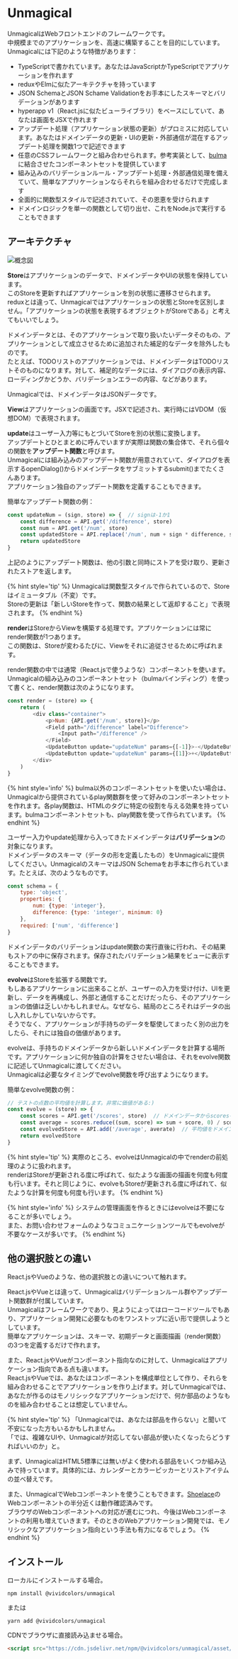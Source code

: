 
# Unmagical

UnmagicalはWebフロントエンドのフレームワークです。<br>
中規模までのアプリケーションを、高速に構築することを目的にしています。<br>
Unmagicalには下記のような特徴があります：

- TypeScriptで書かれています。あなたはJavaScriptかTypeScriptでアプリケーションを作れます
- reduxやElmに似たアーキテクチャを持っています
- JSON SchemaとJSON Schame Validationをお手本にしたスキーマとバリデーションがあります
- hyperapp v1（React.jsに似たビューライブラリ）をベースにしていて、あなたは画面をJSXで作れます
- アップデート処理（アプリケーション状態の更新）がプロミスに対応しています。あなたはドメインデータの更新・UIの更新・外部通信が混在するアップデート処理を関数1つで記述できます
- 任意のCSSフレームワークと組み合わせられます。参考実装として、[bulma](https://bulma.io/)に結合させたコンポーネントセットを提供しています
- 組み込みのバリデーションルール・アップデート処理・外部通信処理を備えていて、簡単なアプリケーションならそれらを組み合わせるだけで完成します
- 全面的に関数型スタイルで記述されていて、その恩恵を受けられます
- ドメインロジックを単一の関数として切り出せ、これをNode.jsで実行することもできます


## アーキテクチャ

![概念図](../asset/architecture.png)

**Store**はアプリケーションのデータで、ドメインデータやUIの状態を保持しています。<br>
このStoreを更新すればアプリケーションを別の状態に遷移させられます。<br>
reduxとは違って、Unmagicalではアプリケーションの状態とStoreを区別しません。「アプリケーションの状態を表現するオブジェクトがStoreである」と考えてもいいでしょう。

ドメインデータとは、そのアプリケーションで取り扱いたいデータそのもの、アプリケーションとして成立させるために追加された補足的なデータを除外したものです。<br>
たとえば、TODOリストのアプリケーションでは、ドメインデータはTODOリストそのものになります。対して、補足的なデータには、ダイアログの表示内容、ローディングかどうか、バリデーションエラーの内容、などがあります。

Unmagicalでは、ドメインデータはJSONデータです。

**View**はアプリケーションの画面です。JSXで記述され、実行時にはVDOM（仮想DOM）で表現されます。

**update**はユーザー入力等にもとづいてStoreを別の状態に変換します。<br>
アップデートとひとまとめに呼んでいますが実際は関数の集合体で、それら個々の関数を**アップデート関数**と呼びます。<br>
Unmagicalには組み込みのアップデート関数が用意されていて、ダイアログを表示するopenDialog()からドメインデータをサブミットするsubmit()までたくさんあります。<br>
アプリケーション独自のアップデート関数を定義することもできます。

簡単なアップデート関数の例：
```javascript
const updateNum = (sign, store) => {  // signは-1か1
    const difference = API.get('/difference', store)
    const num = API.get('/num', store)
    const updatedStore = API.replace('/num', num + sign * difference, store)
    return updatedStore
}
```
上記のようにアップデート関数は、他の引数と同時にストアを受け取り、更新されたストアを返します。

{% hint style='tip' %}
Unmagicalは関数型スタイルで作られているので、Storeはイミュータブル（不変）です。<br>
Storeの更新は「新しいStoreを作って、関数の結果として返却すること」で表現されます。
{% endhint %}

**render**はStoreからViewを構築する処理です。アプリケーションには常にrender関数が1つあります。<br>
この関数は、Storeが変わるたびに、Viewをそれに追従させるために呼ばれます。

render関数の中では通常（React.jsで使うような）コンポーネントを使います。<br>
Unmagicalの組み込みのコンポーネントセット（bulmaバインディング）を使って書くと、render関数は次のようになります。
```javascript
const render = (store) => {
    return (
        <div class="container">
            <p>Num: {API.get('/num', store)}</p>
            <Field path="/difference" label="Difference">
                <Input path="/difference" />
            </Field>
            <UpdateButton update="updateNum" params={[-1]}>-</UpdateButton>
            <UpdateButton update="updateNum" params={[1]}>+</UpdateButton>
        </div>
    )
}
```
{% hint style='info' %}
bulma以外のコンポーネントセットを使いたい場合は、Unmagicalから提供されているplay関数群を使って好みのコンポーネントセットを作れます。各play関数は、HTMLのタグに特定の役割を与える効果を持っています。bulmaコンポーネントセットも、play関数を使って作られています。
{% endhint %}

ユーザー入力やupdate処理から入ってきたドメインデータは**バリデーション**の対象になります。<br>
ドメインデータのスキーマ（データの形を定義したもの）をUnmagicalに提供してください。UnmagicalのスキーマはJSON Schemaをお手本に作られています。たとえば、次のようなものです。
```javascript
const schema = {
    type: 'object', 
    properties: {
        num: {type: 'integer'}, 
        difference: {type: 'integer', minimum: 0}
    }, 
    required: ['num', 'difference']
}
```
ドメインデータのバリデーションはupdate関数の実行直後に行われ、その結果もストアの中に保存されます。保存されたバリデーション結果をビューに表示することもできます。

**evolve**はStoreを拡張する関数です。<br>
もしあるアプリケーションに出来ることが、ユーザーの入力を受け付け、UIを更新し、データを再構成し、外部と通信することだけだったら、そのアプリケーションの価値は乏しいかもしれません。なぜなら、結局のところそれはデータの出し入れしかしていないからです。<br>
そうでなく、アプリケーションが手持ちのデータを駆使してまったく別の出力をしたら、それには独自の価値があります。

evolveは、手持ちのドメインデータから新しいドメインデータを計算する場所です。アプリケーションに何か独自の計算をさせたい場合は、それをevolve関数に記述してUnmagicalに渡してください。<br>
Unmagicalは必要なタイミングでevolve関数を呼び出すようになります。

簡単なevolve関数の例：
```javascript
// テストの点数の平均値を計算します。非常に価値がある:)
const evolve = (store) => {
    const scores = API.get('/scores', store)  // ドメインデータからscoresを取得
    const average = scores.reduce((sum, score) => sum + score, 0) / scores.length  // 平均値を計算
    const evolvedStore = API.add('/average', averate)  // 平均値をドメインデータに追加
    return evolvedStore
}
```

{% hint style='tip' %}
実際のところ、evolveはUnmagicalの中でrenderの前処理のように扱われます。<br>
renderはStoreが更新される度に呼ばれて、似たような画面の描画を何度も何度も行います。それと同じように、evolveもStoreが更新される度に呼ばれて、似たような計算を何度も何度も行います。
{% endhint %}

{% hint style='info' %}
システムの管理画面を作るときにはevolveは不要になることが多いでしょう。<br>
また、お問い合わせフォームのようなコミュニケーションツールでもevolveが不要なケースが多いです。
{% endhint %}

## 他の選択肢との違い

React.jsやVueのような、他の選択肢との違いについて触れます。

React.jsやVueとは違って、Unmagicalはバリデーションルール群やアップデート関数群が付属しています。<br>
Unmagicalはフレームワークであり、見ようによってはローコードツールでもあり、アプリケーション開発に必要なものをワンストップに近い形で提供しようとしています。<br>
簡単なアプリケーションは、スキーマ、初期データと画面描画（render関数）の3つを定義するだけで作れます。

また、React.jsやVueがコンポーネント指向なのに対して、Unmagicalはアプリケーション指向である点も違います。<br>
React.jsやVueでは、あなたはコンポーネントを構成単位として作り、それらを組み合わせることでアプリケーションを作り上げます。対してUnmagicalでは、あなたが作るのはモノリシックなアプリケーションだけで、何か部品のようなものを組み合わせることは想定していません。

{% hint style='tip' %}
「Unmagicalでは、あなたは部品を作らない」と聞いて不安になった方もいるかもしれません。<br>
「では、複雑なUIや、Unmagicalが対応してない部品が使いたくなったらどうすればいいのか」と。

まず、UnmagicalはHTML5標準には無いがよく使われる部品をいくつか組み込みで持っています。具体的には、カレンダーとカラーピッカーとリストアイテムの並べ替えです。

また、UnmagicalでWebコンポーネントを使うこともできます。[Shoelace](https://shoelace.style/)のWebコンポーネントの半分近くは動作確認済みです。<br>
ブラウザのWebコンポーネントへの対応が進むにつれ、今後はWebコンポーネントの利用も増えていきます。そのときのWebアプリケーション開発では、モノリシックなアプリケーション指向という手法も有力になるでしょう。
{% endhint %}

## インストール

ローカルにインストールする場合。

```
npm install @vividcolors/unmagical
```

または

```
yarn add @vividcolors/unmagical
```

CDNでブラウザに直接読み込ませる場合。
```html
<script src="https://cdn.jsdelivr.net/npm/@vividcolors/unmagical/asset/unmagical-bulma.js"></script>
```
